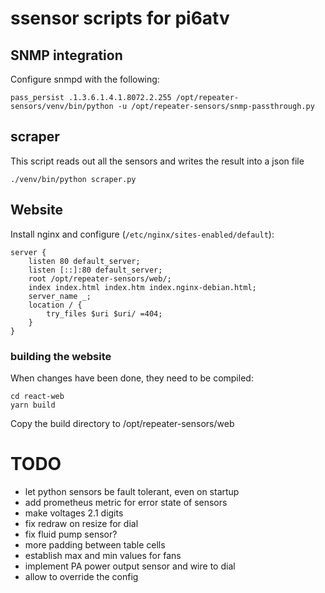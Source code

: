 # ssensor scripts for pi6atv

## SNMP integration
Configure snmpd with the following:

    pass_persist .1.3.6.1.4.1.8072.2.255 /opt/repeater-sensors/venv/bin/python -u /opt/repeater-sensors/snmp-passthrough.py
    
## scraper
This script reads out all the sensors and writes the result into a json file

    ./venv/bin/python scraper.py
    
## Website
Install nginx and configure (`/etc/nginx/sites-enabled/default`):

    server {
    	listen 80 default_server;
    	listen [::]:80 default_server;
    	root /opt/repeater-sensors/web/;
    	index index.html index.htm index.nginx-debian.html;
    	server_name _;
    	location / {
    		try_files $uri $uri/ =404;
    	}
    }

### building the website
When changes have been done, they need to be compiled:

    cd react-web
    yarn build
    
Copy the build directory to /opt/repeater-sensors/web

# TODO
* let python sensors be fault tolerant, even on startup
* add prometheus metric for error state of sensors
* make voltages 2.1 digits
* fix redraw on resize for dial
* fix fluid pump sensor?
* more padding between table cells
* establish max and min values for fans
* implement PA power output sensor and wire to dial
* allow to override the config


